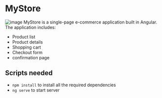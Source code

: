 # MyStore
![image](https://user-images.githubusercontent.com/85768718/206859456-1bc34c73-7f20-4ddb-99ed-83d63050bde1.png)
 MyStore is a single-page e-commerce application built in Angular. The application includes:
 - Product list
 - Product details
 - Shopping cart
 - Checkout form
 - confirmation page
 
 ## Scripts needed
 - `npm install` to install all the required dependencies
 - `ng serve` to start server
